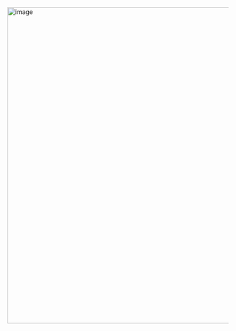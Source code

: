 <img width="1280" height="720" alt="image" src="https://github.com/user-attachments/assets/2756941f-576e-4375-92d2-190b4917630a" />
